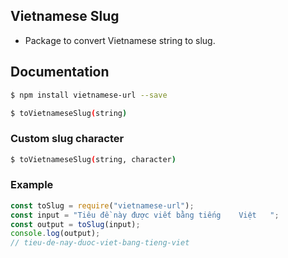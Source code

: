 ## Vietnamese Slug
- Package to convert Vietnamese string to slug.
## Documentation
```sh
$ npm install vietnamese-url --save
```
```sh
$ toVietnameseSlug(string)
```
### Custom slug character
```sh
$ toVietnameseSlug(string, character)
```
### Example
```javascript
const toSlug = require("vietnamese-url");
const input = "Tiêu đề này được viết bằng tiếng    Việt   ";
const output = toSlug(input);
console.log(output);
// tieu-de-nay-duoc-viet-bang-tieng-viet
```